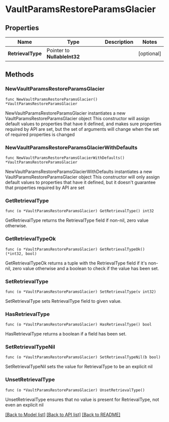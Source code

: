 # VaultParamsRestoreParamsGlacier

## Properties

Name | Type | Description | Notes
------------ | ------------- | ------------- | -------------
**RetrievalType** | Pointer to **NullableInt32** |  | [optional] 

## Methods

### NewVaultParamsRestoreParamsGlacier

`func NewVaultParamsRestoreParamsGlacier() *VaultParamsRestoreParamsGlacier`

NewVaultParamsRestoreParamsGlacier instantiates a new VaultParamsRestoreParamsGlacier object
This constructor will assign default values to properties that have it defined,
and makes sure properties required by API are set, but the set of arguments
will change when the set of required properties is changed

### NewVaultParamsRestoreParamsGlacierWithDefaults

`func NewVaultParamsRestoreParamsGlacierWithDefaults() *VaultParamsRestoreParamsGlacier`

NewVaultParamsRestoreParamsGlacierWithDefaults instantiates a new VaultParamsRestoreParamsGlacier object
This constructor will only assign default values to properties that have it defined,
but it doesn't guarantee that properties required by API are set

### GetRetrievalType

`func (o *VaultParamsRestoreParamsGlacier) GetRetrievalType() int32`

GetRetrievalType returns the RetrievalType field if non-nil, zero value otherwise.

### GetRetrievalTypeOk

`func (o *VaultParamsRestoreParamsGlacier) GetRetrievalTypeOk() (*int32, bool)`

GetRetrievalTypeOk returns a tuple with the RetrievalType field if it's non-nil, zero value otherwise
and a boolean to check if the value has been set.

### SetRetrievalType

`func (o *VaultParamsRestoreParamsGlacier) SetRetrievalType(v int32)`

SetRetrievalType sets RetrievalType field to given value.

### HasRetrievalType

`func (o *VaultParamsRestoreParamsGlacier) HasRetrievalType() bool`

HasRetrievalType returns a boolean if a field has been set.

### SetRetrievalTypeNil

`func (o *VaultParamsRestoreParamsGlacier) SetRetrievalTypeNil(b bool)`

 SetRetrievalTypeNil sets the value for RetrievalType to be an explicit nil

### UnsetRetrievalType
`func (o *VaultParamsRestoreParamsGlacier) UnsetRetrievalType()`

UnsetRetrievalType ensures that no value is present for RetrievalType, not even an explicit nil

[[Back to Model list]](../README.md#documentation-for-models) [[Back to API list]](../README.md#documentation-for-api-endpoints) [[Back to README]](../README.md)



